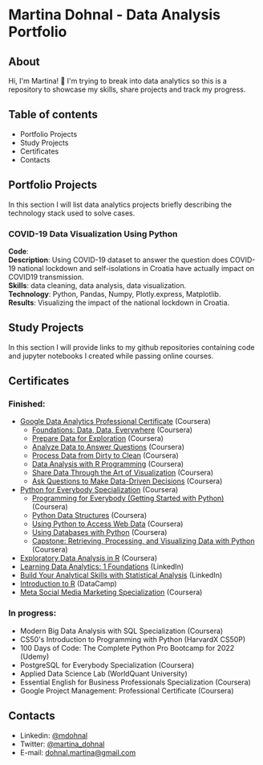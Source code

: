 # Martina Dohnal - Data Analysis Portfolio

## About

Hi, I'm Martina! 👋
I'm trying to break into data analytics so this is a repository to showcase my skills, share projects and track my progress.

## Table of contents
* Portfolio Projects
* Study Projects
* Certificates
* Contacts

## Portfolio Projects
In this section I will list data analytics projects briefly describing the technology stack used to solve cases.

### COVID-19 Data Visualization Using Python
**Code**:   
**Description**: Using COVID-19 dataset to answer the question does COVID-19 national lockdown and self-isolations in Croatia have actually impact on COVID19 transmission.   
**Skills**: data cleaning, data analysis, data visualization.  
**Technology**: Python, Pandas, Numpy, Plotly.express, Matplotlib.  
**Results**: Visualizing the impact of the national lockdown in Croatia.   

## Study Projects
In this section I will provide links to my github repositories containing code and jupyter notebooks I created while passing online courses.

## Certificates
### Finished:
* [Google Data Analytics Professional Certificate](https://www.coursera.org/account/accomplishments/specialization/certificate/5UQRJZLUAFUL) (Coursera)
  * [Foundations: Data, Data, Everywhere](https://1drv.ms/b/s!Aj0Pe7UARYAvgc094kBm1yJ-z7KMmw?e=7WZHxO) (Coursera)
  * [Prepare Data for Exploration](https://1drv.ms/b/s!Aj0Pe7UARYAvgc1HPxohvkgLA0Mh3w?e=86EcYh) (Coursera)
  * [Analyze Data to Answer Questions](https://1drv.ms/b/s!Aj0Pe7UARYAvgc1IYj9mEP_392v5DA?e=Fs3Bd1) (Coursera)
  * [Process Data from Dirty to Clean](https://1drv.ms/b/s!Aj0Pe7UARYAvgc084HyTMtXuNil9cQ?e=xVzkrP) (Coursera)
  * [Data Analysis with R Programming](https://1drv.ms/b/s!Aj0Pe7UARYAvgc1ChjxwMUMM16I2vg?e=YL5hUI) (Coursera)
  * [Share Data Through the Art of Visualization](https://1drv.ms/b/s!Aj0Pe7UARYAvgc1Ks19L13-berfEzA?e=kzMSSo) (Coursera)
  * [Ask Questions to Make Data-Driven Decisions](https://1drv.ms/b/s!Aj0Pe7UARYAvgc1FUrm8_9RavMiL3g?e=wJ5c3v) (Coursera)
* [Python for Everybody Specialization](https://1drv.ms/b/s!Aj0Pe7UARYAvgfIsR3c6sLhS78SKZw?e=R9crfB) (Coursera)
  * [Programming for Everybody (Getting Started with Python)](https://1drv.ms/b/s!Aj0Pe7UARYAvgc1Erj8wd8rs9wljzA?e=BQQ4vc) (Coursera)
  * [Python Data Structures](https://1drv.ms/b/s!Aj0Pe7UARYAvgc1LcXq7BiSZ465PKw?e=2upSMc) (Coursera)
  * [Using Python to Access Web Data](https://1drv.ms/b/s!Aj0Pe7UARYAvge8PH7q3hPDW7nNkGA?e=YCMPA2) (Coursera)
  * [Using Databases with Python](https://1drv.ms/b/s!Aj0Pe7UARYAvgfItGyWQ695mexMIMg?e=WDBDgr) (Coursera)
  * [Capstone: Retrieving, Processing, and Visualizing Data with Python](https://1drv.ms/b/s!Aj0Pe7UARYAvgfIxyd8kKx3pXitSoA?e=g1SBHO) (Coursera)
* [Exploratory Data Analysis in R](https://1drv.ms/b/s!Aj0Pe7UARYAvgc1QnXWb2gjBFdNt3Q?e=el8jsT) (Coursera)
* [Learning Data Analytics: 1 Foundations](https://1drv.ms/b/s!Aj0Pe7UARYAvgc1V-rqBkVuLY876oA?e=OE45f0) (LinkedIn)
* [Build Your Analytical Skills with Statistical Analysis](https://www.linkedin.com/learning/paths/build-your-analytical-skills-with-statistical-analysis) (LinkedIn)
* [Introduction to R](https://1drv.ms/b/s!Aj0Pe7UARYAvgc07JGTYtEm7N6aBsQ?e=YTs4Eu) (DataCamp)
* [Meta Social Media Marketing Specialization](https://1drv.ms/b/s!Aj0Pe7UARYAvgc0_G9rpN5_7DljUJg?e=6WI4Vn) (Coursera)
### In progress: 
* Modern Big Data Analysis with SQL Specialization (Coursera)
* CS50's Introduction to Programming with Python (HarvardX CS50P)
* 100 Days of Code: The Complete Python Pro Bootcamp for 2022 (Udemy)
* PostgreSQL for Everybody Specialization (Coursera)
* Applied Data Science Lab (WorldQuant University)
* Essential English for Business Professionals Specialization (Coursera)
* Google Project Management: Professional Certificate (Coursera)

## Contacts
* Linkedin: [@mdohnal](https://www.linkedin.com/in/mdohnal/)
* Twitter: [@martina_dohnal](https://twitter.com/dohnalica)
* E-mail: dohnal.martina@gmail.com
